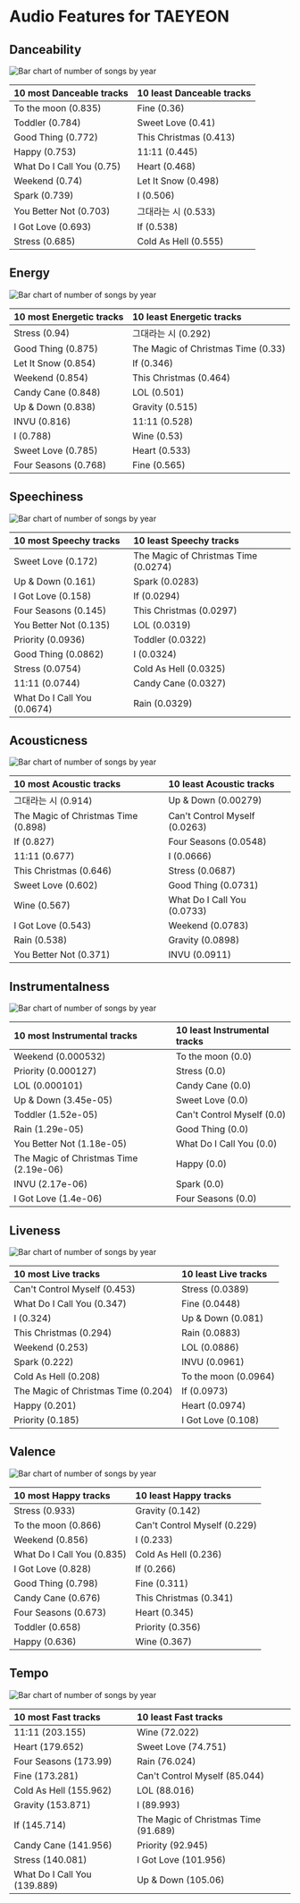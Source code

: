 # Audio Features for TAEYEON

## Danceability

![Bar chart of number of songs by year](../../images/artists/taeyeon/audio_features/audio_danceability/distribution.png)

| 10 most Danceable tracks | 10 least Danceable tracks |
|:---|:---|
| To the moon (0.835) | Fine (0.36) |
| Toddler (0.784) | Sweet Love (0.41) |
| Good Thing (0.772) | This Christmas (0.413) |
| Happy (0.753) | 11:11 (0.445) |
| What Do I Call You (0.75) | Heart (0.468) |
| Weekend (0.74) | Let It Snow (0.498) |
| Spark (0.739) | I (0.506) |
| You Better Not (0.703) | 그대라는 시 (0.533) |
| I Got Love (0.693) | If (0.538) |
| Stress (0.685) | Cold As Hell (0.555) |

## Energy

![Bar chart of number of songs by year](../../images/artists/taeyeon/audio_features/audio_energy/distribution.png)

| 10 most Energetic tracks | 10 least Energetic tracks |
|:---|:---|
| Stress (0.94) | 그대라는 시 (0.292) |
| Good Thing (0.875) | The Magic of Christmas Time (0.33) |
| Let It Snow (0.854) | If (0.346) |
| Weekend (0.854) | This Christmas (0.464) |
| Candy Cane (0.848) | LOL (0.501) |
| Up & Down (0.838) | Gravity (0.515) |
| INVU (0.816) | 11:11 (0.528) |
| I (0.788) | Wine (0.53) |
| Sweet Love (0.785) | Heart (0.533) |
| Four Seasons (0.768) | Fine (0.565) |

## Speechiness

![Bar chart of number of songs by year](../../images/artists/taeyeon/audio_features/audio_speechiness/distribution.png)

| 10 most Speechy tracks | 10 least Speechy tracks |
|:---|:---|
| Sweet Love (0.172) | The Magic of Christmas Time (0.0274) |
| Up & Down (0.161) | Spark (0.0283) |
| I Got Love (0.158) | If (0.0294) |
| Four Seasons (0.145) | This Christmas (0.0297) |
| You Better Not (0.135) | LOL (0.0319) |
| Priority (0.0936) | Toddler (0.0322) |
| Good Thing (0.0862) | I (0.0324) |
| Stress (0.0754) | Cold As Hell (0.0325) |
| 11:11 (0.0744) | Candy Cane (0.0327) |
| What Do I Call You (0.0674) | Rain (0.0329) |

## Acousticness

![Bar chart of number of songs by year](../../images/artists/taeyeon/audio_features/audio_acousticness/distribution.png)

| 10 most Acoustic tracks | 10 least Acoustic tracks |
|:---|:---|
| 그대라는 시 (0.914) | Up & Down (0.00279) |
| The Magic of Christmas Time (0.898) | Can't Control Myself (0.0263) |
| If (0.827) | Four Seasons (0.0548) |
| 11:11 (0.677) | I (0.0666) |
| This Christmas (0.646) | Stress (0.0687) |
| Sweet Love (0.602) | Good Thing (0.0731) |
| Wine (0.567) | What Do I Call You (0.0733) |
| I Got Love (0.543) | Weekend (0.0783) |
| Rain (0.538) | Gravity (0.0898) |
| You Better Not (0.371) | INVU (0.0911) |

## Instrumentalness

![Bar chart of number of songs by year](../../images/artists/taeyeon/audio_features/audio_instrumentalness/distribution.png)

| 10 most Instrumental tracks | 10 least Instrumental tracks |
|:---|:---|
| Weekend (0.000532) | To the moon (0.0) |
| Priority (0.000127) | Stress (0.0) |
| LOL (0.000101) | Candy Cane (0.0) |
| Up & Down (3.45e-05) | Sweet Love (0.0) |
| Toddler (1.52e-05) | Can't Control Myself (0.0) |
| Rain (1.29e-05) | Good Thing (0.0) |
| You Better Not (1.18e-05) | What Do I Call You (0.0) |
| The Magic of Christmas Time (2.19e-06) | Happy (0.0) |
| INVU (2.17e-06) | Spark (0.0) |
| I Got Love (1.4e-06) | Four Seasons (0.0) |

## Liveness

![Bar chart of number of songs by year](../../images/artists/taeyeon/audio_features/audio_liveness/distribution.png)

| 10 most Live tracks | 10 least Live tracks |
|:---|:---|
| Can't Control Myself (0.453) | Stress (0.0389) |
| What Do I Call You (0.347) | Fine (0.0448) |
| I (0.324) | Up & Down (0.081) |
| This Christmas (0.294) | Rain (0.0883) |
| Weekend (0.253) | LOL (0.0886) |
| Spark (0.222) | INVU (0.0961) |
| Cold As Hell (0.208) | To the moon (0.0964) |
| The Magic of Christmas Time (0.204) | If (0.0973) |
| Happy (0.201) | Heart (0.0974) |
| Priority (0.185) | I Got Love (0.108) |

## Valence

![Bar chart of number of songs by year](../../images/artists/taeyeon/audio_features/audio_valence/distribution.png)

| 10 most Happy tracks | 10 least Happy tracks |
|:---|:---|
| Stress (0.933) | Gravity (0.142) |
| To the moon (0.866) | Can't Control Myself (0.229) |
| Weekend (0.856) | I (0.233) |
| What Do I Call You (0.835) | Cold As Hell (0.236) |
| I Got Love (0.828) | If (0.266) |
| Good Thing (0.798) | Fine (0.311) |
| Candy Cane (0.676) | This Christmas (0.341) |
| Four Seasons (0.673) | Heart (0.345) |
| Toddler (0.658) | Priority (0.356) |
| Happy (0.636) | Wine (0.367) |

## Tempo

![Bar chart of number of songs by year](../../images/artists/taeyeon/audio_features/audio_tempo/distribution.png)

| 10 most Fast tracks | 10 least Fast tracks |
|:---|:---|
| 11:11 (203.155) | Wine (72.022) |
| Heart (179.652) | Sweet Love (74.751) |
| Four Seasons (173.99) | Rain (76.024) |
| Fine (173.281) | Can't Control Myself (85.044) |
| Cold As Hell (155.962) | LOL (88.016) |
| Gravity (153.871) | I (89.993) |
| If (145.714) | The Magic of Christmas Time (91.689) |
| Candy Cane (141.956) | Priority (92.945) |
| Stress (140.081) | I Got Love (101.956) |
| What Do I Call You (139.889) | Up & Down (105.06) |
